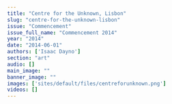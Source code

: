 ```yaml
---
title: "Centre for the Unknown, Lisbon"
slug: "centre-for-the-unknown-lisbon"
issue: "Commencement"
issue_full_name: "Commencement 2014"
year: "2014"
date: "2014-06-01"
authors: ['Isaac Dayno']
section: "art"
audio: []
main_image: ""
banner_image: ""
images: ['sites/default/files/centreforunknown.png']
videos: []
---
```


